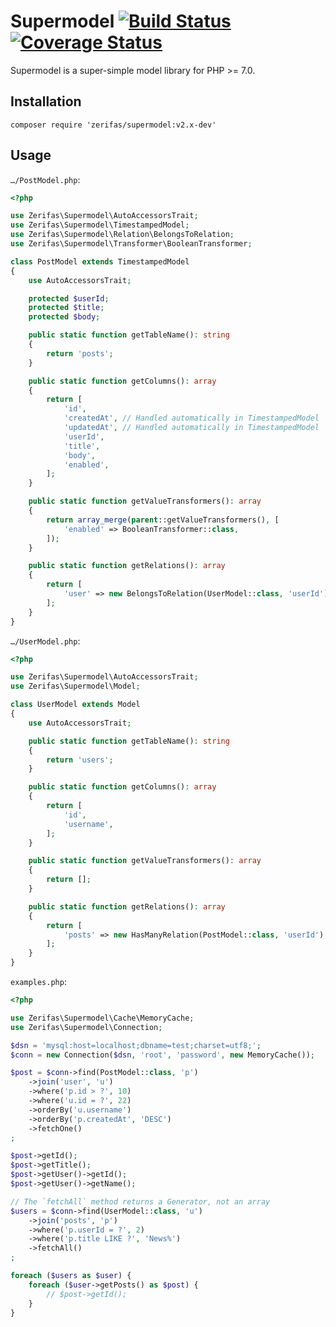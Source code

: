 # Supermodel [![Build Status](https://travis-ci.org/Drarok/supermodel.svg?branch=v2)](https://travis-ci.org/Drarok/supermodel) [![Coverage Status](https://coveralls.io/repos/github/Drarok/supermodel/badge.svg?branch=v2)](https://coveralls.io/github/Drarok/supermodel?branch=v2)

Supermodel is a super-simple model library for PHP >= 7.0.

## Installation

```
composer require 'zerifas/supermodel:v2.x-dev'
```

## Usage

`…/PostModel.php`:
```php
<?php

use Zerifas\Supermodel\AutoAccessorsTrait;
use Zerifas\Supermodel\TimestampedModel;
use Zerifas\Supermodel\Relation\BelongsToRelation;
use Zerifas\Supermodel\Transformer\BooleanTransformer;

class PostModel extends TimestampedModel
{
    use AutoAccessorsTrait;

    protected $userId;
    protected $title;
    protected $body;

    public static function getTableName(): string
    {
        return 'posts';
    }

    public static function getColumns(): array
    {
        return [
            'id',
            'createdAt', // Handled automatically in TimestampedModel
            'updatedAt', // Handled automatically in TimestampedModel
            'userId',
            'title',
            'body',
            'enabled',
        ];
    }

    public static function getValueTransformers(): array
    {
        return array_merge(parent::getValueTransformers(), [
            'enabled' => BooleanTransformer::class,
        ]);
    }

    public static function getRelations(): array
    {
        return [
            'user' => new BelongsToRelation(UserModel::class, 'userId'),
        ];
    }
}
```

`…/UserModel.php`:
```php
<?php

use Zerifas\Supermodel\AutoAccessorsTrait;
use Zerifas\Supermodel\Model;

class UserModel extends Model
{
    use AutoAccessorsTrait;

    public static function getTableName(): string
    {
        return 'users';
    }

    public static function getColumns(): array
    {
        return [
            'id',
            'username',
        ];
    }

    public static function getValueTransformers(): array
    {
        return [];
    }

    public static function getRelations(): array
    {
        return [
            'posts' => new HasManyRelation(PostModel::class, 'userId'),
        ];
    }
}
```

`examples.php`:
```php
<?php

use Zerifas\Supermodel\Cache\MemoryCache;
use Zerifas\Supermodel\Connection;

$dsn = 'mysql:host=localhost;dbname=test;charset=utf8;';
$conn = new Connection($dsn, 'root', 'password', new MemoryCache());

$post = $conn->find(PostModel::class, 'p')
    ->join('user', 'u')
    ->where('p.id > ?', 10)
    ->where('u.id = ?', 22)
    ->orderBy('u.username')
    ->orderBy('p.createdAt', 'DESC')
    ->fetchOne()
;

$post->getId();
$post->getTitle();
$post->getUser()->getId();
$post->getUser()->getName();

// The `fetchAll` method returns a Generator, not an array
$users = $conn->find(UserModel::class, 'u')
    ->join('posts', 'p')
    ->where('p.userId = ?', 2)
    ->where('p.title LIKE ?', 'News%')
    ->fetchAll()
;

foreach ($users as $user) {
    foreach ($user->getPosts() as $post) {
        // $post->getId();
    }
}
```
